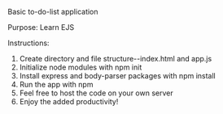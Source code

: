 Basic to-do-list application

Purpose: Learn EJS

Instructions:

1. Create directory and file structure--index.html and app.js
2. Initialize node modules with npm init
3. Install express and body-parser packages with npm install
4. Run the app with npm 
5. Feel free to host the code on your own server
6. Enjoy the added productivity!

